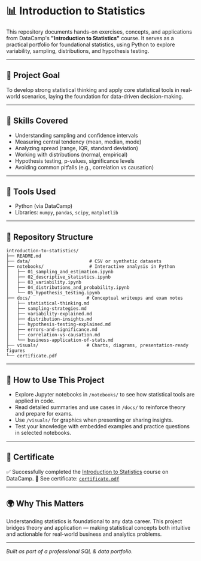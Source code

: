 # 📊 Introduction to Statistics

This repository documents hands-on exercises, concepts, and applications from DataCamp's **"Introduction to Statistics"** course. It serves as a practical portfolio for foundational statistics, using Python to explore variability, sampling, distributions, and hypothesis testing.

---

## 🎯 Project Goal

To develop strong statistical thinking and apply core statistical tools in real-world scenarios, laying the foundation for data-driven decision-making.

---

## 🧠 Skills Covered

* Understanding sampling and confidence intervals
* Measuring central tendency (mean, median, mode)
* Analyzing spread (range, IQR, standard deviation)
* Working with distributions (normal, empirical)
* Hypothesis testing, p-values, significance levels
* Avoiding common pitfalls (e.g., correlation vs causation)

---

## 🧰 Tools Used

* Python (via DataCamp)
* Libraries: `numpy`, `pandas`, `scipy`, `matplotlib`

---

## 📁 Repository Structure

```
introduction-to-statistics/
├── README.md
├── data/                      # CSV or synthetic datasets
├── notebooks/                 # Interactive analysis in Python
│   ├── 01_sampling_and_estimation.ipynb
│   ├── 02_descriptive_statistics.ipynb
│   ├── 03_variability.ipynb
│   ├── 04_distributions_and_probability.ipynb
│   └── 05_hypothesis_testing.ipynb
├── docs/                     # Conceptual writeups and exam notes
│   ├── statistical-thinking.md
│   ├── sampling-strategies.md
│   ├── variability-explained.md
│   ├── distribution-insights.md
│   ├── hypothesis-testing-explained.md
│   ├── errors-and-significance.md
│   ├── correlation-vs-causation.md
│   └── business-application-of-stats.md
├── visuals/                  # Charts, diagrams, presentation-ready figures
└── certificate.pdf
```

---

## 🚀 How to Use This Project

* Explore Jupyter notebooks in `/notebooks/` to see how statistical tools are applied in code.
* Read detailed summaries and use cases in `/docs/` to reinforce theory and prepare for exams.
* Use `/visuals/` for graphics when presenting or sharing insights.
* Test your knowledge with embedded examples and practice questions in selected notebooks.

---

## 📎 Certificate

✅ Successfully completed the [Introduction to Statistics](https://app.datacamp.com/learn/courses/introduction-to-statistics) course on DataCamp.
📄 See certificate: [`certificate.pdf`](https://www.datacamp.com/statement-of-accomplishment/course/586ff048ffd8a83683182dcb482b8c75bf27b2a9?raw=1)

---

## 🌍 Why This Matters

Understanding statistics is foundational to any data career. This project bridges theory and application — making statistical concepts both intuitive and actionable for real-world business and analytics problems.

---

*Built as part of a professional SQL & data portfolio.*
